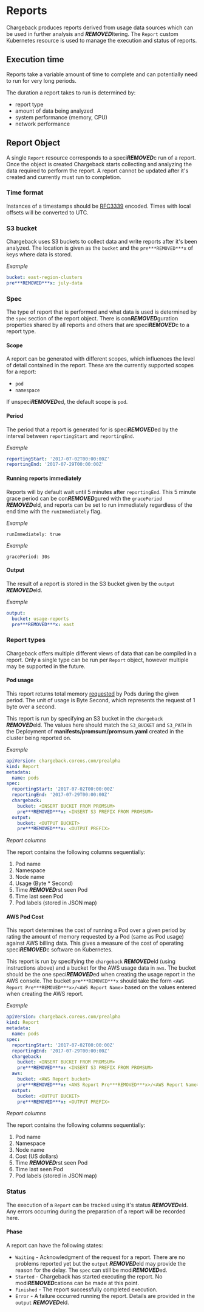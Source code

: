 # Reports
Chargeback produces reports derived from usage data sources which can be used in further analysis and ***REMOVED***ltering. The `Report` custom Kubernetes resource is used to manage the execution and status of reports.

## Execution time
Reports take a variable amount of time to complete and can potentially need to run for very long periods.

The duration a report takes to run is determined by:
* report type
* amount of data being analyzed
* system performance (memory, CPU)
* network performance

## Report Object
A single `Report` resource corresponds to a speci***REMOVED***c run of a report. Once the object is created Chargeback starts collecting and analyzing the data required to perform the report. A report cannot be updated after it's created and currently must run to completion.

### Time format
Instances of a timestamps should be [RFC3339](https://tools.ietf.org/html/rfc3339#section-5.8) encoded. Times with local offsets will be converted to UTC.

### S3 bucket
Chargeback uses S3 buckets to collect data and write reports after it's been analyzed. The location is given as the `bucket` and the `pre***REMOVED***x` of keys where data is stored.

*Example*
```yaml
bucket: east-region-clusters
pre***REMOVED***x: july-data
```

### Spec
The type of report that is performed and what data is used is determined by the `spec` section of the report object. There is con***REMOVED***guration properties shared by all reports and others that are speci***REMOVED***c to a report type.

#### Scope
A report can be generated with different scopes, which influences the level of detail contained in the report. These are the currently supported scopes for a report:

- `pod`
- `namespace`

If unspeci***REMOVED***ed, the default scope is `pod`.

#### Period
The period that a report is generated for is speci***REMOVED***ed by the interval between `reportingStart` and `reportingEnd`.

*Example*
```yaml
reportingStart: '2017-07-02T00:00:00Z'
reportingEnd: '2017-07-29T00:00:00Z'
```

#### Running reports immediately
Reports will by default wait until 5 minutes after `reportingEnd`. This 5 minute grace period can be con***REMOVED***gured with the `gracePeriod` ***REMOVED***eld, and reports can be set to run immediately regardless of the end time with the `runImmediately` flag.

*Example*
```
runImmediately: true
```

*Example*
```
gracePeriod: 30s
```

#### Output
The result of a report is stored in the S3 bucket given by the `output` ***REMOVED***eld.

*Example*
```yaml
output:
  bucket: usage-reports
  pre***REMOVED***x: east
```

### Report types
Chargeback offers multiple different views of data that can be compiled in a report. Only a single type can be run per `Report` object, however multiple may be supported in the future.

#### Pod usage
This report returns total memory [requested](https://kubernetes.io/docs/api-reference/v1.7/#resourcerequirements-v1-core) by Pods during the given period. The unit of usage is Byte Second, which represents the request of 1 byte over a second.

This report is run by specifying an S3 bucket in the `chargeback` ***REMOVED***eld. The values here should match the `S3_BUCKET` and `S3_PATH` in the Deployment of **manifests/promsum/promsum.yaml** created in the cluster being reported on.

*Example*
```yaml
apiVersion: chargeback.coreos.com/prealpha
kind: Report
metadata:
  name: pods
spec:
  reportingStart: '2017-07-02T00:00:00Z'
  reportingEnd: '2017-07-29T00:00:00Z'
  chargeback:
    bucket: <INSERT BUCKET FROM PROMSUM>
    pre***REMOVED***x: <INSERT S3 PREFIX FROM PROMSUM>
  output:
    bucket: <OUTPUT BUCKET>
    pre***REMOVED***x: <OUTPUT PREFIX>
```

*Report columns*

The report contains the following columns sequentially:
1. Pod name
1. Namespace
1. Node name
1. Usage (Byte * Second)
1. Time ***REMOVED***rst seen Pod
1. Time last seen Pod
1. Pod labels (stored in JSON map)

#### AWS Pod Cost
This report determines the cost of running a Pod over a given period by rating the amount of memory requested by a Pod (same as Pod usage) against AWS billing data. This gives a measure of the cost of operating speci***REMOVED***c software on Kubernetes.

This report is run by specifying the `chargeback` ***REMOVED***eld (using instructions above) and a bucket for the AWS usage data in `aws`. The bucket should be the one speci***REMOVED***ed when creating the usage report in the AWS console. The bucket `pre***REMOVED***x` should take the form `<AWS Report Pre***REMOVED***x>/<AWS Report Name>` based on the values entered when creating the AWS report.

*Example*
```yaml
apiVersion: chargeback.coreos.com/prealpha
kind: Report
metadata:
  name: pods
spec:
  reportingStart: '2017-07-02T00:00:00Z'
  reportingEnd: '2017-07-29T00:00:00Z'
  chargeback:
    bucket: <INSERT BUCKET FROM PROMSUM>
    pre***REMOVED***x: <INSERT S3 PREFIX FROM PROMSUM>
  aws:
    bucket: <AWS Report bucket>
    pre***REMOVED***x: <AWS Report Pre***REMOVED***x>/<AWS Report Name>
  output:
    bucket: <OUTPUT BUCKET>
    pre***REMOVED***x: <OUTPUT PREFIX>
```

*Report columns*

The report contains the following columns sequentially:
1. Pod name
1. Namespace
1. Node name
1. Cost (US dollars)
1. Time ***REMOVED***rst seen Pod
1. Time last seen Pod
1. Pod labels (stored in JSON map)

### Status
The execution of a `Report` can be tracked using it's status ***REMOVED***eld. Any errors occurring during the preparation of a report will be recorded here.

#### Phase
A report can have the following states:
* `Waiting` - Acknowledgment of the request for a report. There are no problems reported yet but the `output` ***REMOVED***eld may provide the reason for the delay. The `spec` can still be modi***REMOVED***ed.
* `Started` - Chargeback has started executing the report. No modi***REMOVED***cations can be made at this point.
* `Finished` - The report successfully completed execution.
* `Error` - A failure occurred running the report. Details are provided in the `output` ***REMOVED***eld.
